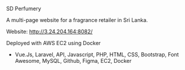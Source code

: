 SD Perfumery

A multi-page website for a fragrance retailer in Sri Lanka.

Website: http://3.24.204.164:8082/

Deployed with AWS EC2 using Docker

- Vue.Js, Laravel, API, Javascript, PHP, HTML, CSS, Bootstrap, Font Awesome, MySQL, Github, Figma, EC2, Docker
